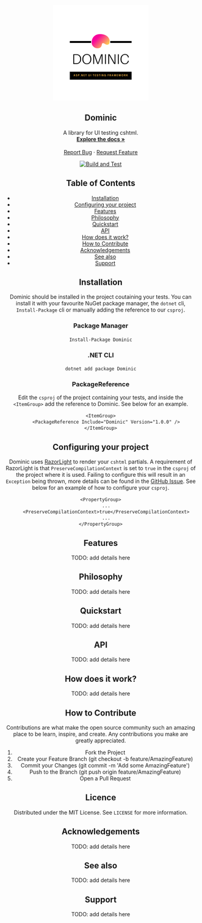<section align="center">
  <a href="https://github.com/springerBuck/Dominic">
    <img src="images/logo.png" alt="Dominic Logo" width="250" height="250">
  </a>

  <h1 align="center">Dominic</h1>

  <p align="center">
    A library for UI testing cshtml.
    <br />
    <a href="https://github.com/springerBuck/Dominic"><strong>Explore the docs »</strong></a>
    <br />
    <br />
    <a href="https://github.com/springerBuck/Dominic/issues">Report Bug</a>
    ·
    <a href="https://github.com/springerBuck/Dominic/issues">Request Feature</a>
  </p>
</setcion>

[![Build and Test](https://github.com/springerBuck/Dominic/actions/workflows/build-and-test.yml/badge.svg)](https://github.com/springerBuck/Dominic/actions/workflows/build-and-test.yml)

## Table of Contents
 - [Installation](#installation)
 - [Configuring your project](#configuring-your-project)
 - [Features](#features)
 - [Philosophy](#philosophy)
 - [Quickstart](#quickstart)
 - [API](#api)
 - [How does it work?](#how-does-it-work?)
 - [How to Contribute](#how-to-Contribute)
 - [Acknowledgements](#acknowledgements)
 - [See also](#see-also)
 - [Support](#support)

## Installation
Dominic should be installed in the project coutaining your tests. You can install it with your favourite NuGet package manager, the `dotnet` cli, `Install-Package` cli or manually adding the reference to our `csproj`.

### Package Manager
`Install-Package Dominic`
### .NET CLI
`dotnet add package Dominic`
### PackageReference
Edit the `csproj` of the project containing your tests, and inside the `<ItemGroup>` add the reference to Dominic. See below for an example.

```
<ItemGroup>
    <PackageReference Include="Dominic" Version="1.0.0" />
</ItemGroup>
```

## Configuring your project
Dominic uses [RazorLight](https://github.com/toddams/RazorLight) to render your `cshtml` partials. A requirement of RazorLight is that `PreserveCompilationContext` is set to `true` in the `csproj` of the project where it is used. Failing to configure this will result in an `Exception` being thrown, more details can be found in the [GitHub Issue](https://github.com/toddams/RazorLight/issues/127). See below for an example of how to configure your `csproj`.

```
<PropertyGroup>
    ...
    <PreserveCompilationContext>true</PreserveCompilationContext>
    ...
</PropertyGroup>
  ```

## Features
TODO: add details here

## Philosophy
TODO: add details here

## Quickstart
TODO: add details here

## API
TODO: add details here

## How does it work?
TODO: add details here

## How to Contribute
Contributions are what make the open source community such an amazing place to be learn, inspire, and create. Any contributions you make are greatly appreciated.

1. Fork the Project
2. Create your Feature Branch (git checkout -b feature/AmazingFeature)
3. Commit your Changes (git commit -m 'Add some AmazingFeature')
4. Push to the Branch (git push origin feature/AmazingFeature)
5. Open a Pull Request

## Licence
Distributed under the MIT License. See `LICENSE` for more information.

## Acknowledgements
TODO: add details here

## See also
TODO: add details here

## Support
TODO: add details here